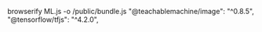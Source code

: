 browserify ML.js -o /public/bundle.js
 "@teachablemachine/image": "^0.8.5",
"@tensorflow/tfjs": "^4.2.0",